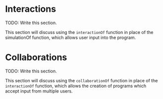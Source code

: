 Interactions
============

TODO: Write this section.

This section will discuss using the `interactionOf` function in place of the simulationOf function,
which allows user input into the program.

Collaborations
==============

TODO: Write this section.

This section will discuss using the `collaborationOf` function in place of the `interactionOf` function,
which allows the creation of programs which accept input from multiple users.
